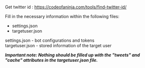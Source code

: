 Get twitter id : https://codeofaninja.com/tools/find-twitter-id/ <br>

Fill in the necessary information within the following files:
- settings.json
- targetuser.json

settings.json - bot configurations and tokens <br>
targetuser.json - stored information of the target user <br>

<b><i>Important note: Nothing should be filled up with the "tweets" and "cache" attributes in the targetuser.json file.</i></b>
